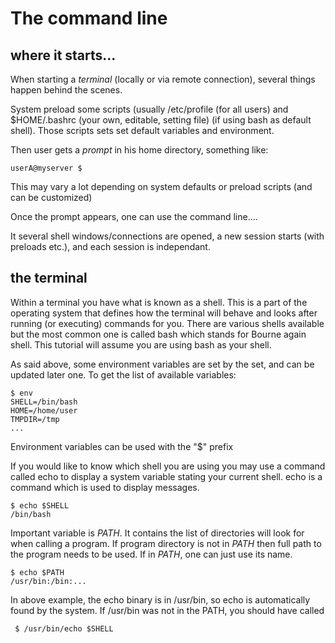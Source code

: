 # The command line

## where it starts...

When starting a *terminal* (locally or via remote connection), several things
happen behind the scenes.

System preload some scripts (usually /etc/profile (for all users) and $HOME/.bashrc
(your own, editable, setting file) (if using bash as default shell).
Those scripts sets set default variables and environment.

Then user gets a *prompt* in his home directory, something like:

    userA@myserver $

This may vary a lot depending on system defaults or preload scripts (and can
be customized)

Once the prompt appears, one can use the command line....

It several shell windows/connections are opened, a new session starts (with preloads etc.),
and each session is independant.

## the terminal

Within a terminal you have what is known as a shell. This is a part of the operating system that defines how the terminal will behave and looks after running (or executing) commands for you. There are various shells available but the most common one is called bash which stands for Bourne again shell. This tutorial will assume you are using bash as your shell.

As said above, some environment variables are set by the set, and can be updated later one.
To get the list of available variables:

    $ env
    SHELL=/bin/bash
    HOME=/home/user
    TMPDIR=/tmp
    ...

Environment variables can be used with the "$" prefix

If you would like to know which shell you are using you may use a command called echo to display a system variable stating your current shell. echo is a command which is used to display messages.

    $ echo $SHELL
    /bin/bash

Important variable is *PATH*. It contains the list of directories will look for when calling a program.
If program directory is not in *PATH* then full path to the program needs to be used. If in *PATH*, one
can just use its name.

    $ echo $PATH
    /usr/bin:/bin:...

In above example, the echo binary is in /usr/bin, so echo is automatically found by the system.
If /usr/bin was not in the PATH, you should have called

     $ /usr/bin/echo $SHELL

